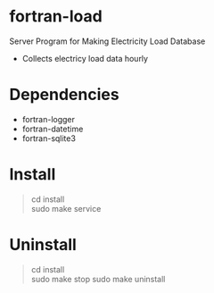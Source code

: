 # fortran-load 

Server Program for Making Electricity Load Database

- Collects electricy load data hourly

# Dependencies

- fortran-logger
- fortran-datetime
- fortran-sqlite3

# Install

> cd install\
> sudo make service

# Uninstall

> cd install\
> sudo make stop
> sudo make uninstall
